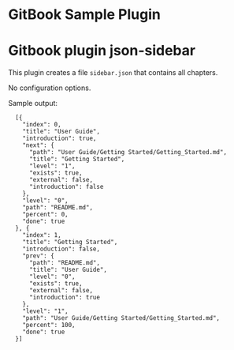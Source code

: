 GitBook Sample Plugin
==============

# Gitbook plugin json-sidebar

This plugin creates a file `sidebar.json` that contains all chapters. 

No configuration options.

Sample output:

```
  [{
    "index": 0,
    "title": "User Guide",
    "introduction": true,
    "next": {
      "path": "User Guide/Getting Started/Getting_Started.md",
      "title": "Getting Started",
      "level": "1",
      "exists": true,
      "external": false,
      "introduction": false
    },
    "level": "0",
    "path": "README.md",
    "percent": 0,
    "done": true
  }, {
    "index": 1,
    "title": "Getting Started",
    "introduction": false,
    "prev": {
      "path": "README.md",
      "title": "User Guide",
      "level": "0",
      "exists": true,
      "external": false,
      "introduction": true
    },
    "level": "1",
    "path": "User Guide/Getting Started/Getting_Started.md",
    "percent": 100,
    "done": true
  }]
```
